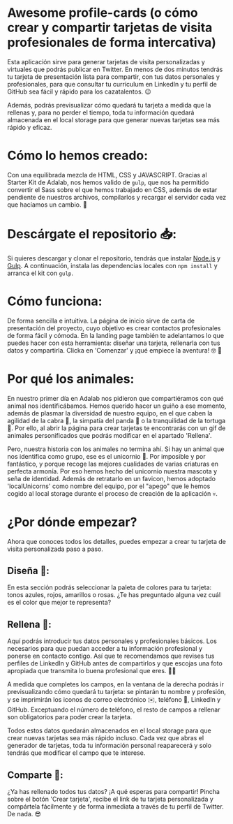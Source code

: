 # Awesome profile-cards (o cómo crear y compartir tarjetas de visita profesionales de forma intercativa)

Esta aplicación sirve para generar tarjetas de visita personalizadas y virtuales que podrás publicar en Twitter. En menos de dos minutos tendrás tu tarjeta de presentación lista para compartir, con tus datos personales y profesionales, para que consultar tu currículum en LinkedIn y tu perfil de GitHub sea fácil y rápido para los cazatalentos. :wink:

Además, podrás previsualizar cómo quedará tu tarjeta a medida que la rellenas y, para no perder el tiempo, toda tu información quedará almacenada en el local storage para que generar nuevas tarjetas sea más rápido y eficaz.


# Cómo lo hemos creado:

Con una equilibrada mezcla de HTML, CSS y JAVASCRIPT. Gracias al Starter Kit de Adalab, nos hemos valido de `gulp`, que nos ha permitido convertir el Sass sobre el que hemos trabajado en CSS, además de estar pendiente de nuestros archivos, compilarlos y recargar el servidor cada vez que hacíamos un cambio. :tada:


# Descárgate el repositorio :inbox_tray::

Si quieres descargar y clonar el repositorio, tendrás que instalar [Node.js](https://nodejs.org/) y [Gulp](https://gulpjs.com). A continuación, instala las dependencias locales con `npm install` y arranca el kit con `gulp`. 


# Cómo funciona:

De forma sencilla e intuitiva. La página de inicio sirve de carta de presentación del proyecto, cuyo objetivo es crear contactos profesionales de forma fácil y cómoda. En la landing page también te adelantamos lo que puedes hacer con esta herramienta: diseñar una tarjeta, rellenarla con tus datos y compartirla. Clicka en 'Comenzar' y ¡qué empiece la aventura! :nerd_face: :volcano:


# Por qué los animales:

En nuestro primer día en Adalab nos pidieron que compartiéramos con qué animal nos identificábamos. Hemos querido hacer un guiño a ese momento, además de plasmar la diversidad de nuestro equipo, en el que caben la agilidad de la cabra :goat:, la simpatía del panda :panda_face: o la tranquilidad de la tortuga :turtle:. Por ello, al abrir la página para crear tarjetas te encontrarás con un gif de animales personificados que podrás modificar en el apartado 'Rellena'. 

Pero, nuestra historia con los animales no termina ahí. Si hay un animal que nos identifica como grupo, ese es el unicornio :unicorn:. Por imposible y por fantástico, y porque recoge las mejores cualidades de varias criaturas en perfecta armonía. Por eso hemos hecho del unicornio nuestra mascota y seña de identidad. Además de retratarlo en un favicon, hemos adoptado 'localUnicorns' como nombre del equipo, por el "apego" que le hemos cogido al local storage durante el proceso de creación de la aplicación :skull:. 

# ¿Por dónde empezar?

Ahora que conoces todos los detalles, puedes empezar a crear tu tarjeta de visita personalizada paso a paso.

## Diseña :art::

En esta sección podrás seleccionar la paleta de colores para tu tarjeta: tonos azules, rojos, amarillos o rosas. ¿Te has preguntado alguna vez cuál es el color que mejor te representa?


## Rellena :pencil::

Aquí podrás introducir tus datos personales y profesionales básicos. Los necesarios para que puedan acceder a tu información profesional y ponerse en contacto contigo. Así que te recomendamos que revises tus perfiles de LinkedIn y GitHub antes de compartirlos y que escojas una foto apropiada que transmita lo buena profesional que eres. :woman_technologist:

A medida que completes los campos, en la ventana de la derecha podrás ir previsualizando cómo quedará tu tarjeta: se pintarán tu nombre y profesión, y se imprimirán los iconos de correo electrónico :envelope:, teléfono :vibration_mode:, LinkedIn y GitHub. Exceptuando el número de teléfono, el resto de campos a rellenar son obligatorios para poder crear la tarjeta.

Todos estos datos quedarán almacenados en el local storage para que crear nuevas tarjetas sea más rápido incluso. Cada vez que abras el generador de tarjetas, toda tu información personal reaparecerá y solo tendrás que modificar el campo que te interese. 


## Comparte :loudspeaker::

¿Ya has rellenado todos tus datos? ¡A qué esperas para compartir! Pincha sobre el botón 'Crear tarjeta', recibe el link de tu tarjeta personalizada y compártela fácilmente y de forma inmediata a través de tu perfil de Twitter. De nada. :sunglasses: 

